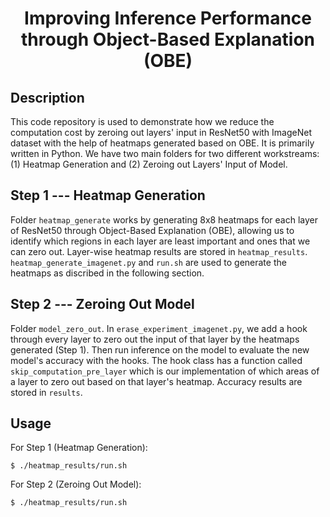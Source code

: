 <h1 align="center">
  Improving Inference Performance through Object-Based Explanation (OBE)
</h1>

## Description
This code repository is used to demonstrate how we reduce the computation cost by zeroing out layers' input in ResNet50 with ImageNet dataset with the help of heatmaps generated based on OBE. It is primarily written in Python. 
We have two main folders for two different workstreams: (1) Heatmap Generation and (2) Zeroing out Layers' Input of Model.

## Step 1 --- Heatmap Generation
Folder `heatmap_generate` works by generating 8x8 heatmaps for each layer of ResNet50 through Object-Based Explanation (OBE), allowing us to identify which regions in each layer are least important and ones that we can zero out. Layer-wise heatmap results are stored in `heatmap_results`. 
`heatmap_generate_imagenet.py` and `run.sh` are used to generate the heatmaps as discribed in the following section. 

## Step 2 --- Zeroing Out Model
Folder `model_zero_out`. In `erase_experiment_imagenet.py`, we add a hook through every layer to zero out the input of that layer by the heatmaps generated (Step 1).
Then run inference on the model to evaluate the new model's accuracy with the hooks. The hook class has a function called `skip_computation_pre_layer` which is our implementation of which areas of a layer to zero out based on that layer's heatmap. Accuracy results are stored in `results`.


## Usage
For Step 1 (Heatmap Generation):
```
$ ./heatmap_results/run.sh
```


For Step 2 (Zeroing Out Model):
```
$ ./heatmap_results/run.sh
```